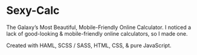 # Sexy-Calc
The Galaxy’s Most Beautiful, Mobile-Friendly Online Calculator. I noticed a lack of good-looking & mobile-friendly online calculators, so I made one. 

Created with HAML, SCSS / SASS, HTML, CSS, & pure JavaScript. 
